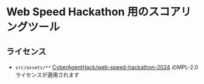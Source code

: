 # Web Speed Hackathon 用のスコアリングツール

## ライセンス

- `src/assets/**` [CyberAgentHack/web-speed-hackathon-2024](https://github.com/CyberAgentHack/web-speed-hackathon-2024) のMPL-2.0ライセンスが適用されます
